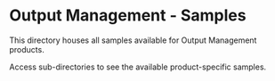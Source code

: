 # Output Management - Samples

This directory houses all samples available for Output Management products.

Access sub-directories to see the available product-specific samples.
